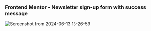 ### Frontend Mentor - Newsletter sign-up form with success message

![Screenshot from 2024-06-13 13-26-59](https://github.com/yiyingko/Frontend-Mentor/assets/115703682/1832d01c-b2cf-4e40-9767-46b315877146)

